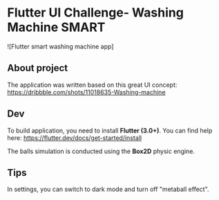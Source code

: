 # Flutter UI Challenge- Washing Machine SMART

![Flutter smart washing machine app]

## About project

The application was written based on this great UI concept: https://dribbble.com/shots/11018635-Washing-machine

## Dev

To build application, you need to install **Flutter (3.0+)**. You can find help here: https://flutter.dev/docs/get-started/install

The balls simulation is conducted using the **Box2D** physic engine.

## Tips

In settings, you can switch to dark mode and turn off "metaball effect".
